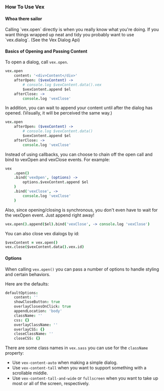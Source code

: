 ### How To Use Vex

<div class="hs-doc-callout hs-doc-callout-warning">
<h4>Whoa there sailor</h4>
<p>Calling `vex.open` directly is when you really know what you're doing. If you want things wrapped up neat and tidy you probably want to use `vex.dialog`. (See the Vex Dialog Api)</p>
</div>

#### Basics of Opening and Passing Content

To open a dialog, call `vex.open`.

```coffeescript
vex.open
    content: '<div>Content</div>'
    afterOpen: ($vexContent) ->
        # console.log $vexContent.data().vex
        $vexContent.append $el
    afterClose: ->
        console.log 'vexClose'
```

In addition, you can wait to append your content until after the dialog has opened. (Visually, it will be perceived the same way.)

```coffeescript
vex.open
    afterOpen: ($vexContent) ->
        # console.log $vexContent.data()
        $vexContent.append $el
    afterClose: ->
        console.log 'vexClose'
```

Instead of using callbacks, you can choose to chain off the open call and bind to vexOpen and vexClose events. For example:

```coffeescript
vex
    .open()
    .bind('vexOpen', (options) ->
        options.$vexContent.append $el
    )
    .bind('vexClose', ->
        console.log 'vexClose'
    )
```

Also, since opening/closing is synchronous, you don't even have to wait for the vexOpen event. Just append right away!

```coffeescript
vex.open().append($el).bind('vexClose', -> console.log 'vexClose')
```

You can also close vex dialogs by id:
```coffeescript
$vexContent = vex.open()
vex.close($vexContent.data().vex.id)
```

#### Options

When calling `vex.open()` you can pass a number of options to handle styling and certain behaviors.

Here are the defaults:

```coffeescript
defaultOptions:
    content: ''
    showCloseButton: true
    overlayClosesOnClick: true
    appendLocation: 'body'
    className: ''
    css: {}
    overlayClassName: ''
    overlayCSS: {}
    closeClassName: ''
    closeCSS: {}
```

There are some class names in `vex.sass` you can use for the `className` property:

- Use `vex-content-auto` when making a simple dialog.
- Use `vex-content-tall` when you want to support something with a scrollable middle.
- Use `vex-content-tall-and-wide` or `fullscreen` when you want to take up most or all of the screen, respectively.



<!-- Resources for the demos -->
<script src="/vex/js/vex.js"></script>
<link rel="stylesheet" href="/vex/css/vex.css" />
<script src="/vex/js/vex.dialog.js"></script>
<link rel="stylesheet" href="/vex/css/vex.dialog.css" />